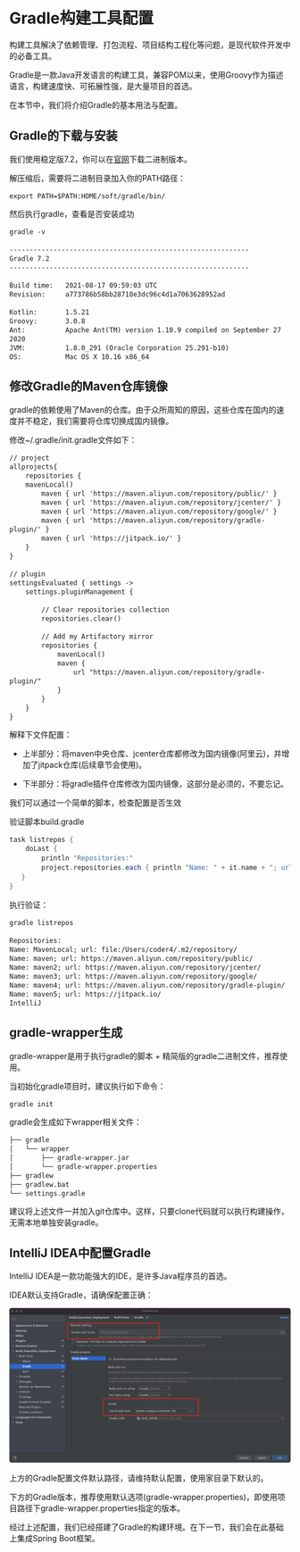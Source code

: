 # Gradle构建工具配置

构建工具解决了依赖管理、打包流程、项目结构工程化等问题，是现代软件开发中的必备工具。

Gradle是一款Java开发语言的构建工具，兼容POM以来，使用Groovy作为描述语言，构建速度快、可拓展性强，是大量项目的首选。

在本节中，我们将介绍Gradle的基本用法与配置。

## Gradle的下载与安装

我们使用稳定版7.2，你可以在[官网](https://gradle.org/releases/)下载二进制版本。

解压缩后，需要将二进制目录加入你的PATH路径：

```shell
export PATH=$PATH:HOME/soft/gradle/bin/
```

然后执行gradle，查看是否安装成功

```shell
gradle -v

------------------------------------------------------------
Gradle 7.2
------------------------------------------------------------

Build time:   2021-08-17 09:59:03 UTC
Revision:     a773786b58bb28710e3dc96c4d1a7063628952ad

Kotlin:       1.5.21
Groovy:       3.0.8
Ant:          Apache Ant(TM) version 1.10.9 compiled on September 27 2020
JVM:          1.8.0_291 (Oracle Corporation 25.291-b10)
OS:           Mac OS X 10.16 x86_64
```

## 修改Gradle的Maven仓库镜像

gradle的依赖使用了Maven的仓库。由于众所周知的原因，这些仓库在国内的速度并不稳定，我们需要将仓库切换成国内镜像。

修改~/.gradle/init.gradle文件如下：

```
// project
allprojects{
    repositories {
	mavenLocal()
        maven { url 'https://maven.aliyun.com/repository/public/' }
        maven { url 'https://maven.aliyun.com/repository/jcenter/' }
        maven { url 'https://maven.aliyun.com/repository/google/' }
        maven { url 'https://maven.aliyun.com/repository/gradle-plugin/' }
        maven { url 'https://jitpack.io/' }
    }
}

// plugin
settingsEvaluated { settings ->
    settings.pluginManagement {

        // Clear repositories collection
        repositories.clear()

        // Add my Artifactory mirror
        repositories {
	        mavenLocal()
            maven {
                url "https://maven.aliyun.com/repository/gradle-plugin/"
            }
        }
    }
}
```

解释下文件配置：

- 上半部分：将maven中央仓库、jcenter仓库都修改为国内镜像(阿里云)，并增加了jitpack仓库(后续章节会使用)。

- 下半部分：将gradle插件仓库修改为国内镜像，这部分是必须的，不要忘记。

我们可以通过一个简单的脚本，检查配置是否生效

验证脚本build.gradle

```groovy
task listrepos {
    doLast {
        println "Repositories:"
        project.repositories.each { println "Name: " + it.name + "; url: " + it.url }
   }
}
```

执行验证：

```
gradle listrepos

Repositories:
Name: MavenLocal; url: file:/Users/coder4/.m2/repository/
Name: maven; url: https://maven.aliyun.com/repository/public/
Name: maven2; url: https://maven.aliyun.com/repository/jcenter/
Name: maven3; url: https://maven.aliyun.com/repository/google/
Name: maven4; url: https://maven.aliyun.com/repository/gradle-plugin/
Name: maven5; url: https://jitpack.io/
IntelliJ
```

## gradle-wrapper生成

gradle-wrapper是用于执行gradle的脚本 + 精简版的gradle二进制文件，推荐使用。

当初始化gradle项目时，建议执行如下命令：

```shell
gradle init
```

gradle会生成如下wrapper相关文件：

```shell
├── gradle
│   └── wrapper
│       ├── gradle-wrapper.jar
│       └── gradle-wrapper.properties
├── gradlew
├── gradlew.bat
└── settings.gradle
```

建议将上述文件一并加入git仓库中。这样，只要clone代码就可以执行构建操作，无需本地单独安装gradle。

## IntelliJ IDEA中配置Gradle

IntelliJ IDEA是一款功能强大的IDE，是许多Java程序员的首选。

IDEA默认支持Gradle，请确保配置正确：

![  ](./gradle-idea.png)

上方的Gradle配置文件默认路径，请维持默认配置，使用家目录下默认的。

下方的Gradle版本，推荐使用默认选项(gradle-wrapper.properties)，即使用项目路径下gradle-wrapper.properties指定的版本。



经过上述配置，我们已经搭建了Gradle的构建环境。在下一节，我们会在此基础上集成Spring Boot框架。
